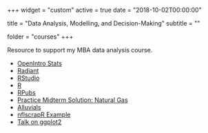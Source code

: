 +++
widget = "custom"
active = true
date = "2018-10-02T00:00:00"

title = "Data Analysis, Modelling, and Decision-Making"
subtitle = ""

folder = "courses"
+++

Resource to support my MBA data analysis course.

+ [OpenIntro Stats](https://www.openintro.org/stat/textbook.php?stat_book=os)
+ [Radiant](https://radiant-rstats.github.io/docs/index.html)
+ [RStudio](https://www.rstudio.com)
+ [R](https://cran.r-project.org)
+ [RPubs](https://rpubs.com/rwalkerWU/)
+ [Practice Midterm Solution: Natural Gas](https://rww.science/courses/DADM/PracticeMidterm.html)
+ [Alluvials](https://rww.science/courses/DADM/alluvial.html)
+ [nflscrapR Example](https://rww.science/courses/DADM/nflscrapr.html)
+ [Talk on ggplot2](https://rww.science/talk/ggsc/)
